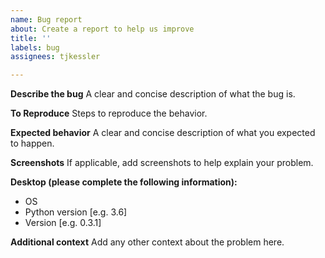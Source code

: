 ```yaml
---
name: Bug report
about: Create a report to help us improve
title: ''
labels: bug
assignees: tjkessler

---
```


**Describe the bug**
A clear and concise description of what the bug is.

**To Reproduce**
Steps to reproduce the behavior.

**Expected behavior**
A clear and concise description of what you expected to happen.

**Screenshots**
If applicable, add screenshots to help explain your problem.

**Desktop (please complete the following information):**
 - OS
 - Python version [e.g. 3.6]
 - Version [e.g. 0.3.1]

**Additional context**
Add any other context about the problem here.
